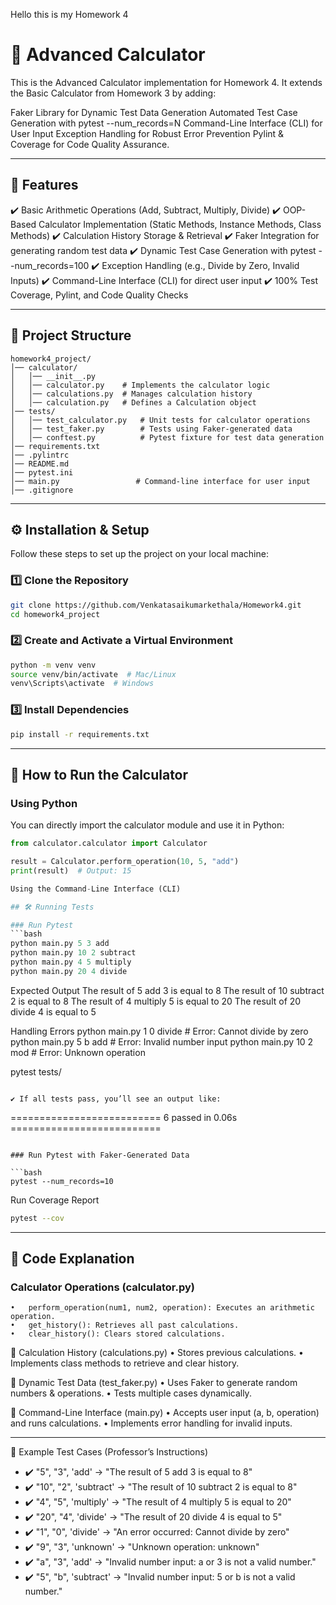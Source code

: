 Hello this is my Homework 4

# 📌 Advanced Calculator

This is the Advanced Calculator implementation for Homework 4. It extends the Basic Calculator from Homework 3 by adding:

Faker Library for Dynamic Test Data Generation
Automated Test Case Generation with pytest --num_records=N
Command-Line Interface (CLI) for User Input
Exception Handling for Robust Error Prevention
Pylint & Coverage for Code Quality Assurance.

---

## 📜 Features

✔️ Basic Arithmetic Operations (Add, Subtract, Multiply, Divide)
✔️ OOP-Based Calculator Implementation (Static Methods, Instance Methods, Class Methods)
✔️ Calculation History Storage & Retrieval
✔️ Faker Integration for generating random test data
✔️ Dynamic Test Case Generation with pytest --num_records=100
✔️ Exception Handling (e.g., Divide by Zero, Invalid Inputs)
✔️ Command-Line Interface (CLI) for direct user input
✔️ 100% Test Coverage, Pylint, and Code Quality Checks

---

## 📂 Project Structure

```
homework4_project/
│── calculator/
│   │── __init__.py
│   │── calculator.py    # Implements the calculator logic
│   │── calculations.py  # Manages calculation history
│   │── calculation.py   # Defines a Calculation object
│── tests/
│   │── test_calculator.py   # Unit tests for calculator operations
│   │── test_faker.py        # Tests using Faker-generated data
│   │── conftest.py          # Pytest fixture for test data generation
│── requirements.txt
│── .pylintrc
│── README.md
│── pytest.ini
│── main.py                 # Command-line interface for user input
│── .gitignore
```

---

## ⚙️ Installation & Setup

Follow these steps to set up the project on your local machine:

### 1️⃣ Clone the Repository

```bash
git clone https://github.com/Venkatasaikumarkethala/Homework4.git
cd homework4_project
```

### 2️⃣ Create and Activate a Virtual Environment

```bash
python -m venv venv
source venv/bin/activate  # Mac/Linux
venv\Scripts\activate  # Windows
```

### 3️⃣ Install Dependencies

```bash
pip install -r requirements.txt
```

---

## 🚀 How to Run the Calculator

### Using Python

You can directly import the calculator module and use it in Python:

```python
from calculator.calculator import Calculator

result = Calculator.perform_operation(10, 5, "add")
print(result)  # Output: 15

Using the Command-Line Interface (CLI)

## 🛠️ Running Tests

### Run Pytest
```bash
python main.py 5 3 add
python main.py 10 2 subtract
python main.py 4 5 multiply
python main.py 20 4 divide
```

Expected Output
The result of 5 add 3 is equal to 8
The result of 10 subtract 2 is equal to 8
The result of 4 multiply 5 is equal to 20
The result of 20 divide 4 is equal to 5

Handling Errors
python main.py 1 0 divide  # Error: Cannot divide by zero
python main.py 5 b add  # Error: Invalid number input
python main.py 10 2 mod  # Error: Unknown operation

pytest tests/
```

✔️ If all tests pass, you’ll see an output like:

```
========================== 6 passed in 0.06s ==========================
```

### Run Pytest with Faker-Generated Data

```bash
pytest --num_records=10
```
Run Coverage Report
```bash
pytest --cov
```
---

## 📜 Code Explanation

###  Calculator Operations (calculator.py)
	•	perform_operation(num1, num2, operation): Executes an arithmetic operation.
	•	get_history(): Retrieves all past calculations.
	•	clear_history(): Clears stored calculations.

🔹 Calculation History (calculations.py)
	•	Stores previous calculations.
	•	Implements class methods to retrieve and clear history.

🔹 Dynamic Test Data (test_faker.py)
	•	Uses Faker to generate random numbers & operations.
	•	Tests multiple cases dynamically.

🔹 Command-Line Interface (main.py)
	•	Accepts user input (a, b, operation) and runs calculations.
	•	Implements error handling for invalid inputs.

----
🎯 Example Test Cases (Professor’s Instructions)

- ✔️ "5", "3", 'add' → "The result of 5 add 3 is equal to 8"
- ✔️ "10", "2", 'subtract' → "The result of 10 subtract 2 is equal to 8"
- ✔️ "4", "5", 'multiply' → "The result of 4 multiply 5 is equal to 20"
- ✔️ "20", "4", 'divide' → "The result of 20 divide 4 is equal to 5"
- ✔️ "1", "0", 'divide' → "An error occurred: Cannot divide by zero"
- ✔️ "9", "3", 'unknown' → "Unknown operation: unknown"
- ✔️ "a", "3", 'add' → "Invalid number input: a or 3 is not a valid number."
- ✔️ "5", "b", 'subtract' → "Invalid number input: 5 or b is not a valid number."